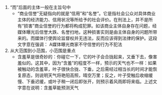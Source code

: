 1. “而”后面的主体一般在主旨句中
    - “商业信誉”无疑指向的就是“信用”和“名誉”。它是指社会公众对具体商业主体的经济能力、信用状况等所给予的社会评价。在刑法上，并不是所有“损害”商业信誉的行为都将构成犯罪。如该商业主体自身存在问题，经媒体曝光后信誉大跌、名誉扫地，这种损害实则是由主体自身的问题所带来的。而媒体行使舆论监督权并无违法，反而应该得到法律的保护。这段文字意在强调：
    A媒体曝光商家不守信誉的行为不犯法
2. 从大范围到小范围，小范围是重点
    - 含羞草是很奇妙的：你碰它一下，它的叶子会合拢起来，又垂下去，像害羞似的。这其中，因为“含羞”的程度不一样，预示的天气也不一样：如果被触动的含羞草，叶子很快合拢、下垂，之后需经过相当长的时间才能恢复原态，则说明天气将艳阳高照，晴空万里；反之，叶子受触后收缩缓慢、下垂迟缓，或叶子稍一闭后即张开，则预示着风雨即将来临。上述文字意在说明：含羞草能预测天气
